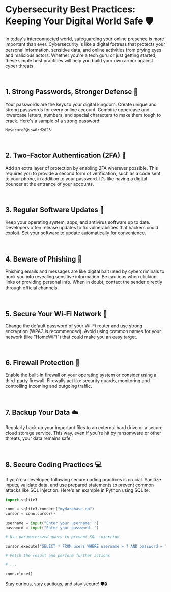 # Cybersecurity Best Practices: Keeping Your Digital World Safe 🛡️

In today's interconnected world, safeguarding your online presence is more important than ever. Cybersecurity is like a digital fortress that protects your personal information, sensitive data, and online activities from prying eyes and malicious actors. Whether you're a tech guru or just getting started, these simple best practices will help you build your own armor against cyber threats.

<br>

## 1. **Strong Passwords, Stronger Defense** 💪

Your passwords are the keys to your digital kingdom. Create unique and strong passwords for every online account. Combine uppercase and lowercase letters, numbers, and special characters to make them tough to crack. Here's a sample of a strong password:

```plaintext
My$ecureP@ssw0rd2023!
```

<br>

## 2. **Two-Factor Authentication (2FA)** 📱

Add an extra layer of protection by enabling 2FA wherever possible. This requires you to provide a second form of verification, such as a code sent to your phone, in addition to your password. It's like having a digital bouncer at the entrance of your accounts.

<br>

## 3. **Regular Software Updates** 🔄

Keep your operating system, apps, and antivirus software up to date. Developers often release updates to fix vulnerabilities that hackers could exploit. Set your software to update automatically for convenience.

<br>

## 4. **Beware of Phishing** 🎣

Phishing emails and messages are like digital bait used by cybercriminals to hook you into revealing sensitive information. Be cautious when clicking links or providing personal info. When in doubt, contact the sender directly through official channels.

<br>

## 5. **Secure Your Wi-Fi Network** 📶

Change the default password of your Wi-Fi router and use strong encryption (WPA3 is recommended). Avoid using common names for your network (like "HomeWiFi") that could make you an easy target.

<br>

## 6. **Firewall Protection** 🚧

Enable the built-in firewall on your operating system or consider using a third-party firewall. Firewalls act like security guards, monitoring and controlling incoming and outgoing traffic.

<br>

## 7. **Backup Your Data** ☁️

Regularly back up your important files to an external hard drive or a secure cloud storage service. This way, even if you're hit by ransomware or other threats, your data remains safe.

<br>

## 8. **Secure Coding Practices** 💻

If you're a developer, following secure coding practices is crucial. Sanitize inputs, validate data, and use prepared statements to prevent common attacks like SQL injection. Here's an example in Python using SQLite:

```python
import sqlite3

conn = sqlite3.connect("mydatabase.db")
cursor = conn.cursor()

username = input("Enter your username: ")
password = input("Enter your password: ")

# Use parameterized query to prevent SQL injection

cursor.execute("SELECT * FROM users WHERE username = ? AND password = ?", (username, password))

# Fetch the result and perform further actions

# ...

conn.close()
```

Stay curious, stay cautious, and stay secure! 🛡️🔒
